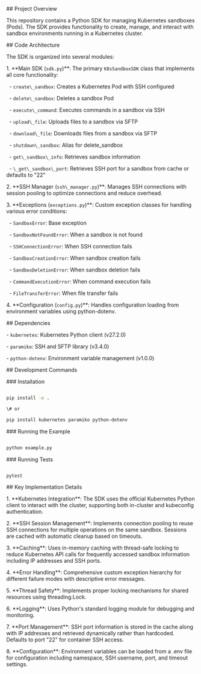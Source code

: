 \## Project Overview



This repository contains a Python SDK for managing Kubernetes sandboxes (Pods). The SDK provides functionality to create, manage, and interact with sandbox environments running in a Kubernetes cluster.



\## Code Architecture



The SDK is organized into several modules:



1\. \*\*Main SDK (`sdk.py`)\*\*: The primary `K8sSandboxSDK` class that implements all core functionality:

&nbsp;  - `create\_sandbox`: Creates a Kubernetes Pod with SSH configured

&nbsp;  - `delete\_sandbox`: Deletes a sandbox Pod

&nbsp;  - `execute\_command`: Executes commands in a sandbox via SSH

&nbsp;  - `upload\_file`: Uploads files to a sandbox via SFTP

&nbsp;  - `download\_file`: Downloads files from a sandbox via SFTP

&nbsp;  - `shutdown\_sandbox`: Alias for delete\_sandbox

&nbsp;  - `get\_sandbox\_info`: Retrieves sandbox information

&nbsp;  - `\_get\_sandbox\_port`: Retrieves SSH port for a sandbox from cache or defaults to "22"



2\. \*\*SSH Manager (`ssh\_manager.py`)\*\*: Manages SSH connections with session pooling to optimize connections and reduce overhead.



3\. \*\*Exceptions (`exceptions.py`)\*\*: Custom exception classes for handling various error conditions:

&nbsp;  - `SandboxError`: Base exception

&nbsp;  - `SandboxNotFoundError`: When a sandbox is not found

&nbsp;  - `SSHConnectionError`: When SSH connection fails

&nbsp;  - `SandboxCreationError`: When sandbox creation fails

&nbsp;  - `SandboxDeletionError`: When sandbox deletion fails

&nbsp;  - `CommandExecutionError`: When command execution fails

&nbsp;  - `FileTransferError`: When file transfer fails



4\. \*\*Configuration (`config.py`)\*\*: Handles configuration loading from environment variables using python-dotenv.



\## Dependencies



\- `kubernetes`: Kubernetes Python client (v27.2.0)

\- `paramiko`: SSH and SFTP library (v3.4.0)

\- `python-dotenv`: Environment variable management (v1.0.0)



\## Development Commands



\### Installation

```bash

pip install -e .

\# or

pip install kubernetes paramiko python-dotenv

```



\### Running the Example

```bash

python example.py

```



\### Running Tests

```bash

pytest

```



\## Key Implementation Details



1\. \*\*Kubernetes Integration\*\*: The SDK uses the official Kubernetes Python client to interact with the cluster, supporting both in-cluster and kubeconfig authentication.



2\. \*\*SSH Session Management\*\*: Implements connection pooling to reuse SSH connections for multiple operations on the same sandbox. Sessions are cached with automatic cleanup based on timeouts.



3\. \*\*Caching\*\*: Uses in-memory caching with thread-safe locking to reduce Kubernetes API calls for frequently accessed sandbox information including IP addresses and SSH ports.



4\. \*\*Error Handling\*\*: Comprehensive custom exception hierarchy for different failure modes with descriptive error messages.



5\. \*\*Thread Safety\*\*: Implements proper locking mechanisms for shared resources using threading.Lock.



6\. \*\*Logging\*\*: Uses Python's standard logging module for debugging and monitoring.



7\. \*\*Port Management\*\*: SSH port information is stored in the cache along with IP addresses and retrieved dynamically rather than hardcoded. Defaults to port "22" for container SSH access.



8\. \*\*Configuration\*\*: Environment variables can be loaded from a .env file for configuration including namespace, SSH username, port, and timeout settings.

